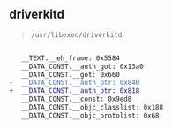 ## driverkitd

> `/usr/libexec/driverkitd`

```diff

   __TEXT.__eh_frame: 0x5584
   __DATA_CONST.__auth_got: 0x13a0
   __DATA_CONST.__got: 0x660
-  __DATA_CONST.__auth_ptr: 0x840
+  __DATA_CONST.__auth_ptr: 0x818
   __DATA_CONST.__const: 0x9ed8
   __DATA_CONST.__objc_classlist: 0x188
   __DATA_CONST.__objc_protolist: 0x68

```

